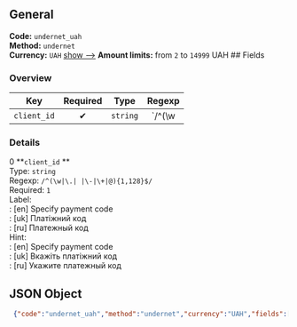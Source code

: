 ## General 
**Code:** `undernet_uah`  
**Method:** `undernet`  
**Currency:** `UAH` [show -->]() 
**Amount limits:** from `2`  to `14999`  UAH ## Fields 
### Overview 
|Key|Required|Type|Regexp| 
|:---:|:---:|:---:|:---:| 
|`client_id` |✔ |`string` |`/^(\w|\.| |\-|\+|@){1,128}$/` | 
 
### Details 
0 **`client_id` **  
Type: `string`  
Regexp: `/^(\w|\.| |\-|\+|@){1,128}$/`  
Required: `1`  
Label:  
: [en] Specify payment code  
: [uk] Платіжний код  
: [ru] Платежный код  
Hint:  
: [en] Specify payment code  
: [uk] Вкажіть платіжний код  
: [ru] Укажите платежный код  
## JSON Object 
```json
 {"code":"undernet_uah","method":"undernet","currency":"UAH","fields":[{"key":"client_id","type":"string","label":{"en":"Specify payment code","uk":"\u041f\u043b\u0430\u0442\u0456\u0436\u043d\u0438\u0439 \u043a\u043e\u0434","ru":"\u041f\u043b\u0430\u0442\u0435\u0436\u043d\u044b\u0439 \u043a\u043e\u0434"},"regexp":"\/^(\\w|\\.| |\\-|\\+|@){1,128}$\/","required":true,"position":1,"hint":{"en":"Specify payment code","uk":"\u0412\u043a\u0430\u0436\u0456\u0442\u044c \u043f\u043b\u0430\u0442\u0456\u0436\u043d\u0438\u0439 \u043a\u043e\u0434","ru":"\u0423\u043a\u0430\u0436\u0438\u0442\u0435 \u043f\u043b\u0430\u0442\u0435\u0436\u043d\u044b\u0439 \u043a\u043e\u0434"},"example":"29348"}],"amount_min":2,"amount_max":14999}```  
